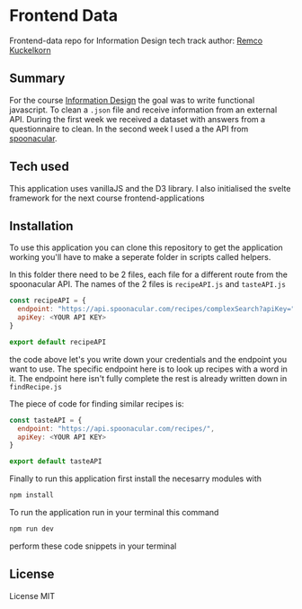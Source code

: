 # Frontend Data

Frontend-data repo for Information Design tech track
author: [Remco Kuckelkorn](https://github.com/Kuckelkorn)

## Summary

For the course [Information Design](https://github.com/cmda-tt/course-21-22) the goal was to write functional javascript. To clean a `.json` file and receive information from an external API. During the first week we received a dataset with answers from a questionnaire to clean. In the second week I used a the API from [spoonacular](https://spoonacular.com/food-api).

## Tech used

This application uses vanillaJS and the D3 library. I also initialised the svelte framework for the next course frontend-applications

## Installation

To use this application you can clone this repository to get the application working you'll have to make a seperate folder in scripts called helpers.

In this folder there need to be 2 files, each file for a different route from the spoonacular API. The names of the 2 files is `recipeAPI.js` and `tasteAPI.js`

```javascript
const recipeAPI = {
  endpoint: "https://api.spoonacular.com/recipes/complexSearch?apiKey=",
  apiKey: <YOUR API KEY>
}

export default recipeAPI
```

the code above let's you write down your credentials and the endpoint you want to use. The specific endpoint here is to look up recipes with a word in it. The endpoint here isn't fully complete the rest is already written down in `findRecipe.js`

The piece of code for finding similar recipes is:

```javascript
const tasteAPI = {
  endpoint: "https://api.spoonacular.com/recipes/",
  apiKey: <YOUR API KEY>
}

export default tasteAPI
```

Finally to run this application first install the necesarry modules with

```zsh
npm install
```

To run the application run in your terminal this command

```zsh
npm run dev
```

perform these code snippets in your terminal

## License

License MIT
